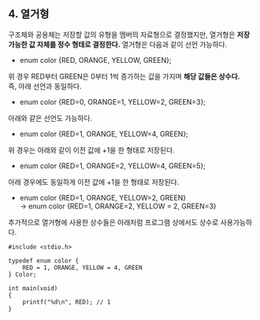 <h2> <strong> 4. 열거형 </strong> </h2>

구조체와 공용체는 저장할 값의 유형을 멤버의 자료형으로 결정했지만, 열거형은 <b>저장 가능한 값 자체를 정수 형태로 결정한다.</b>
열거형은 다음과 같이 선언 가능하다.

* enum color {RED, ORANGE, YELLOW, GREEN};

위 경우 RED부터 GREEN은 0부터 1씩 증가하는 값을 가지며 <b>해당 값들은 상수다.</b>  <br>
즉, 아래 선언과 동일하다.

* enum color {RED=0, ORANGE=1, YELLOW=2, GREEN=3};

아래와 같은 선언도 가능하다.

* enum color {RED=1, ORANGE, YELLOW=4, GREEN};

위 경우는 아래와 같이 이전 값에 +1을 한 형태로 저장된다.

* enum color {RED=1, ORANGE=2, YELLOW=4, GREEN=5};

아래 경우에도 동일하게 이전 값에 +1을 한 형태로 저장된다.

* enum color {RED=1, ORANGE, YELLOW=2, GREEN}  <br>
-> enum color {RED=1, ORANGE=2, YELLOW = 2, GREEN=3}

추가적으로 열거형에 사용한 상수들은 아래처럼 프로그램 상에서도 상수로 사용가능하다.

```(C)
#include <stdio.h>

typedef enum color {
	RED = 1, ORANGE, YELLOW = 4, GREEN
} Color;

int main(void)
{
	printf("%d\n", RED); // 1
}
```
